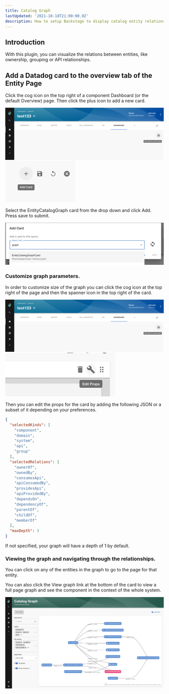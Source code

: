 ```yaml
---
title: Catalog Graph
lastUpdated: '2021-10-18T21:00:00.0Z'
description: How to setup Backstage to display catalog entity relationship graphs
---
```


## Introduction

With this plugin, you can visualize the relations between entities, like ownership, grouping or API relationships.

## Add a Datadog card to the overview tab of the Entity Page

Click the cog icon on the top right of a component Dashboard (or the default Overview) page. Then click the plus icon to add a new card.

![edit_layout.png](edit_layout.png)
![add_card.png](add_card.png)

Select the EntityCatalogGraph card from the drop down and click Add. Press save to submit.

![select_catalog_graph.png](select_catalog_graph.png)


### Customize graph parameters.

In order to customize size of the graph you can click the cog icon at the top right of the page and then the spanner 
icon in the top right of the card.

![edit_layout.png](edit_layout.png)
![edit_card_props.png](edit_card_props.png)

Then you can edit the props for the card by adding the following JSON or a subset of it depending on your preferences.

```json
{
  "selectedKinds": [
    "component",
    "domain",
    "system",
    "api",
    "group"
  ],
  "selectedRelations": [
    "ownerOf",
    "ownedBy",
    "consumesApi",
    "apiConsumedBy",
    "providesApi",
    "apiProvidedBy",
    "dependsOn",
    "dependencyOf",
    "parentOf",
    "childOf",
    "memberOf"
  ],
  "maxDepth": 3
}
```

If not specified, your graph will have a depth of 1 by default.

### Viewing the graph and navigating through the relationships.

You can click on any of the entities in the graph to go to the page for that entity.

You can also click the View graph link at the bottom of the card to view a full page graph and see the component in the 
context of the whole system.

![view_full_graph.png](view_full_graph.png)
